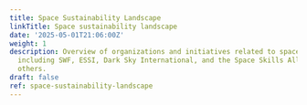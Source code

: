 ```yaml
---
title: Space Sustainability Landscape
linkTitle: Space sustainability landscape
date: '2025-05-01T21:06:00Z'
weight: 1
description: Overview of organizations and initiatives related to space sustainability,
  including SWF, ESSI, Dark Sky International, and the Space Skills Alliance, among
  others.
draft: false
ref: space-sustainability-landscape
---
```


